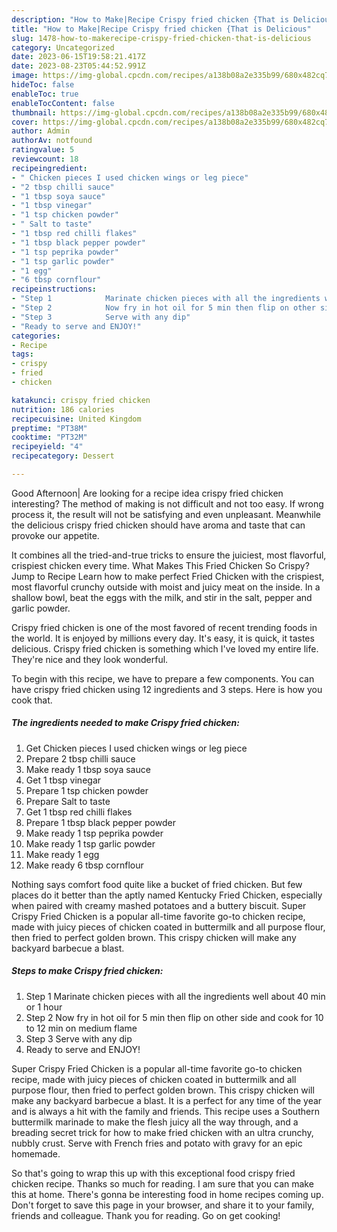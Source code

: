 ```yaml
---
description: "How to Make|Recipe Crispy fried chicken {That is Delicious"
title: "How to Make|Recipe Crispy fried chicken {That is Delicious"
slug: 1478-how-to-makerecipe-crispy-fried-chicken-that-is-delicious
category: Uncategorized
date: 2023-06-15T19:58:21.417Z
date: 2023-08-23T05:44:52.991Z
image: https://img-global.cpcdn.com/recipes/a138b08a2e335b99/680x482cq70/crispy-fried-chicken-recipe-main-photo.jpg
hideToc: false
enableToc: true
enableTocContent: false
thumbnail: https://img-global.cpcdn.com/recipes/a138b08a2e335b99/680x482cq70/crispy-fried-chicken-recipe-main-photo.jpg
cover: https://img-global.cpcdn.com/recipes/a138b08a2e335b99/680x482cq70/crispy-fried-chicken-recipe-main-photo.jpg
author: Admin
authorAv: notfound
ratingvalue: 5
reviewcount: 18
recipeingredient:
- " Chicken pieces I used chicken wings or leg piece"
- "2 tbsp chilli sauce"
- "1 tbsp soya sauce"
- "1 tbsp vinegar"
- "1 tsp chicken powder"
- " Salt to taste"
- "1 tbsp red chilli flakes"
- "1 tbsp black pepper powder"
- "1 tsp peprika powder"
- "1 tsp garlic powder"
- "1 egg"
- "6 tbsp cornflour"
recipeinstructions:
- "Step 1            Marinate chicken pieces with all the ingredients well about 40 min or 1 hour"
- "Step 2            Now fry in hot oil for 5 min then flip on other side and cook for 10 to 12 min on medium flame"
- "Step 3            Serve with any dip"
- "Ready to serve and ENJOY!"
categories:
- Recipe
tags:
- crispy
- fried
- chicken

katakunci: crispy fried chicken 
nutrition: 186 calories
recipecuisine: United Kingdom
preptime: "PT38M"
cooktime: "PT32M"
recipeyield: "4"
recipecategory: Dessert

---
```



Good Afternoon| Are looking for a recipe idea crispy fried chicken interesting? The method of making is not difficult and not too easy. If wrong process it, the result will not be satisfying and even unpleasant. Meanwhile the delicious crispy fried chicken should have aroma and taste that can provoke our appetite.





It combines all the tried-and-true tricks to ensure the juiciest, most flavorful, crispiest chicken every time. What Makes This Fried Chicken So Crispy? Jump to Recipe Learn how to make perfect Fried Chicken with the crispiest, most flavorful crunchy outside with moist and juicy meat on the inside. In a shallow bowl, beat the eggs with the milk, and stir in the salt, pepper and garlic powder.

Crispy fried chicken is one of the most favored of recent trending foods in the world. It is enjoyed by millions every day. It's easy, it is quick, it tastes delicious. Crispy fried chicken is something which I've loved my entire life. They're nice and they look wonderful.


To begin with this recipe, we have to prepare a few components. You can have crispy fried chicken using 12 ingredients and 3 steps. Here is how you cook that.

<!--inarticleads1-->

##### The ingredients needed to make Crispy fried chicken:

1. Get  Chicken pieces I used chicken wings or leg piece
1. Prepare 2 tbsp chilli sauce
1. Make ready 1 tbsp soya sauce
1. Get 1 tbsp vinegar
1. Prepare 1 tsp chicken powder
1. Prepare  Salt to taste
1. Get 1 tbsp red chilli flakes
1. Prepare 1 tbsp black pepper powder
1. Make ready 1 tsp peprika powder
1. Make ready 1 tsp garlic powder
1. Make ready 1 egg
1. Make ready 6 tbsp cornflour


Nothing says comfort food quite like a bucket of fried chicken. But few places do it better than the aptly named Kentucky Fried Chicken, especially when paired with creamy mashed potatoes and a buttery biscuit. Super Crispy Fried Chicken is a popular all-time favorite go-to chicken recipe, made with juicy pieces of chicken coated in buttermilk and all purpose flour, then fried to perfect golden brown. This crispy chicken will make any backyard barbecue a blast. 

<!--inarticleads2-->

##### Steps to make Crispy fried chicken:

1. Step 1            Marinate chicken pieces with all the ingredients well about 40 min or 1 hour
1. Step 2            Now fry in hot oil for 5 min then flip on other side and cook for 10 to 12 min on medium flame
1. Step 3            Serve with any dip
1. Ready to serve and ENJOY!

Super Crispy Fried Chicken is a popular all-time favorite go-to chicken recipe, made with juicy pieces of chicken coated in buttermilk and all purpose flour, then fried to perfect golden brown. This crispy chicken will make any backyard barbecue a blast. It is a perfect for any time of the year and is always a hit with the family and friends. This recipe uses a Southern buttermilk marinade to make the flesh juicy all the way through, and a breading secret trick for how to make fried chicken with an ultra crunchy, nubbly crust. Serve with French fries and potato with gravy for an epic homemade. 

So that's going to wrap this up with this exceptional food crispy fried chicken recipe. Thanks so much for reading. I am sure that you can make this at home. There's gonna be interesting food in home recipes coming up. Don't forget to save this page in your browser, and share it to your family, friends and colleague. Thank you for reading. Go on get cooking!

